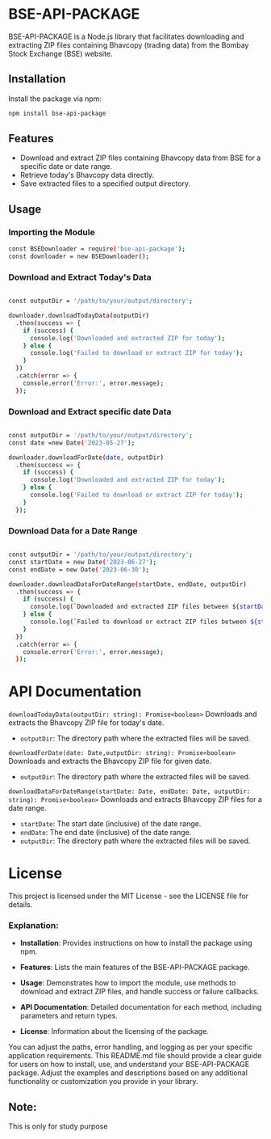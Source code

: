 # BSE-API-PACKAGE

BSE-API-PACKAGE is a Node.js library that facilitates downloading and extracting ZIP files containing Bhavcopy (trading data) from the Bombay Stock Exchange (BSE) website.

## Installation

Install the package via npm:

```bash
npm install bse-api-package
```

## Features

-  Download and extract ZIP files containing Bhavcopy data from BSE for a specific date or date range.
-  Retrieve today's Bhavcopy data directly.
-  Save extracted files to a specified output directory.

## Usage
### Importing the Module


```bash
const BSEDownloader = require('bse-api-package');
const downloader = new BSEDownloader();
```

### Download and Extract Today's Data

``` bash

const outputDir = '/path/to/your/output/directory';

downloader.downloadTodayData(outputDir)
  .then(success => {
    if (success) {
      console.log('Downloaded and extracted ZIP for today');
    } else {
      console.log('Failed to download or extract ZIP for today');
    }
  })
  .catch(error => {
    console.error('Error:', error.message);
  });

```
### Download and Extract specific date Data

```bash

const outputDir = '/path/to/your/output/directory';
const date =new Date('2023-05-27');

downloader.downloadForDate(date, outputDir)
  .then(success => {
    if (success) {
      console.log('Downloaded and extracted ZIP for today');
    } else {
      console.log('Failed to download or extract ZIP for today');
    }
  });
```
### Download Data for a Date Range

```bash

const outputDir = '/path/to/your/output/directory';
const startDate = new Date('2023-06-27');
const endDate = new Date('2023-06-30');

downloader.downloadDataForDateRange(startDate, endDate, outputDir)
  .then(success => {
    if (success) {
      console.log(`Downloaded and extracted ZIP files between ${startDate} and ${endDate}`);
    } else {
      console.log(`Failed to download or extract ZIP files between ${startDate} and ${endDate}`);
    }
  })
  .catch(error => {
    console.error('Error:', error.message);
  });

```

# API Documentation

`downloadTodayData(outputDir: string): Promise<boolean>`
Downloads and extracts the Bhavcopy ZIP file for today's date.

- `outputDir`: The directory path where the extracted files will be saved.

`downloadForDate(date: Date,outputDir: string): Promise<boolean>`
Downloads and extracts the Bhavcopy ZIP file for given date.

- `outputDir`: The directory path where the extracted files will be saved.

`downloadDataForDateRange(startDate: Date, endDate: Date, outputDir: string): Promise<boolean>`
Downloads and extracts Bhavcopy ZIP files for a date range.

- `startDate`: The start date (inclusive) of the date range.
- `endDate`: The end date (inclusive) of the date range.
- `outputDir`: The directory path where the extracted files will be saved.


# License

This project is licensed under the MIT License - see the LICENSE file for details.


### Explanation:

- **Installation**: Provides instructions on how to install the package using npm.

- **Features**: Lists the main features of the BSE-API-PACKAGE package.

- **Usage**: Demonstrates how to import the module, use methods to download and extract ZIP files, and handle success or failure callbacks.

- **API Documentation**: Detailed documentation for each method, including parameters and return types.

- **License**: Information about the licensing of the package.

You can adjust the paths, error handling, and logging as per your specific application requirements. This README.md file should provide a clear guide for users on how to install, use, and understand your BSE-API-PACKAGE package. Adjust the examples and descriptions based on any additional functionality or customization you provide in your library.


## Note: 
This is only for study purpose

